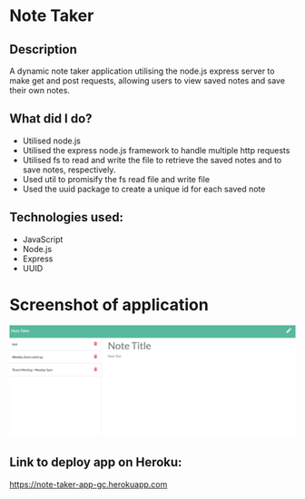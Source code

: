 # Note Taker

## Description

A dynamic note taker application utilising the node.js express server to make get and post requests, allowing users to view saved notes and save their own notes.

## What did I do?

- Utilised node.js
- Utilised the express node.js framework to handle multiple http requests
- Utilised fs to read and write the file to retrieve the saved notes and to save notes, respectively.
- Used util to promisify the fs read file and write file
- Used the uuid package to create a unique id for each saved note

## Technologies used:

- JavaScript
- Node.js
- Express
- UUID

# Screenshot of application

![Screenshot showcasing application at /notes route ](public/assets/screenshots/note-taker-app.png)

## Link to deploy app on Heroku:

https://note-taker-app-gc.herokuapp.com
